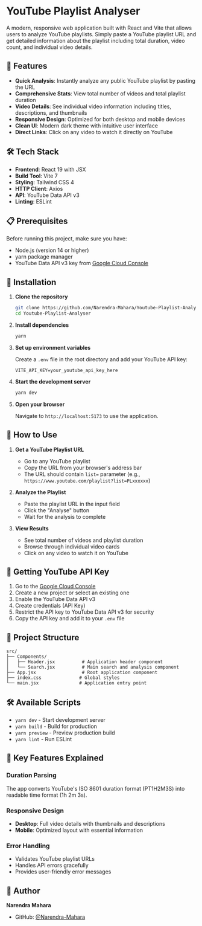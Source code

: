 # YouTube Playlist Analyser

A modern, responsive web application built with React and Vite that allows users to analyze YouTube playlists. Simply paste a YouTube playlist URL and get detailed information about the playlist including total duration, video count, and individual video details.

## 🚀 Features

- **Quick Analysis**: Instantly analyze any public YouTube playlist by pasting the URL
- **Comprehensive Stats**: View total number of videos and total playlist duration
- **Video Details**: See individual video information including titles, descriptions, and thumbnails
- **Responsive Design**: Optimized for both desktop and mobile devices
- **Clean UI**: Modern dark theme with intuitive user interface
- **Direct Links**: Click on any video to watch it directly on YouTube

## 🛠️ Tech Stack

- **Frontend**: React 19 with JSX
- **Build Tool**: Vite 7
- **Styling**: Tailwind CSS 4
- **HTTP Client**: Axios
- **API**: YouTube Data API v3
- **Linting**: ESLint

## 📋 Prerequisites

Before running this project, make sure you have:

- Node.js (version 14 or higher)
- yarn package manager
- YouTube Data API v3 key from [Google Cloud Console](https://console.cloud.google.com/)

## 🔧 Installation

1. **Clone the repository**

   ```bash
   git clone https://github.com/Narendra-Mahara/Youtube-Playlist-Analyser.git
   cd Youtube-Playlist-Analyser
   ```

2. **Install dependencies**

   ```bash
   yarn
   ```

3. **Set up environment variables**

   Create a `.env` file in the root directory and add your YouTube API key:

   ```env
   VITE_API_KEY=your_youtube_api_key_here
   ```

4. **Start the development server**

   ```bash
   yarn dev
   ```

5. **Open your browser**

   Navigate to `http://localhost:5173` to use the application.

## 🎯 How to Use

1. **Get a YouTube Playlist URL**

   - Go to any YouTube playlist
   - Copy the URL from your browser's address bar
   - The URL should contain `list=` parameter (e.g., `https://www.youtube.com/playlist?list=PLxxxxxx`)

2. **Analyze the Playlist**

   - Paste the playlist URL in the input field
   - Click the "Analyse" button
   - Wait for the analysis to complete

3. **View Results**
   - See total number of videos and playlist duration
   - Browse through individual video cards
   - Click on any video to watch it on YouTube

## 🔑 Getting YouTube API Key

1. Go to the [Google Cloud Console](https://console.cloud.google.com/)
2. Create a new project or select an existing one
3. Enable the YouTube Data API v3
4. Create credentials (API Key)
5. Restrict the API key to YouTube Data API v3 for security
6. Copy the API key and add it to your `.env` file

## 📁 Project Structure

```
src/
├── Components/
│   ├── Header.jsx          # Application header component
│   └── Search.jsx          # Main search and analysis component
├── App.jsx                 # Root application component
├── index.css              # Global styles
└── main.jsx               # Application entry point
```

## 🛠️ Available Scripts

- `yarn dev` - Start development server
- `yarn build` - Build for production
- `yarn preview` - Preview production build
- `yarn lint` - Run ESLint

## 🌟 Key Features Explained

### Duration Parsing

The app converts YouTube's ISO 8601 duration format (PT1H2M3S) into readable time format (1h 2m 3s).

### Responsive Design

- **Desktop**: Full video details with thumbnails and descriptions
- **Mobile**: Optimized layout with essential information

### Error Handling

- Validates YouTube playlist URLs
- Handles API errors gracefully
- Provides user-friendly error messages




## 👤 Author

**Narendra Mahara**

- GitHub: [@Narendra-Mahara](https://github.com/Narendra-Mahara)

